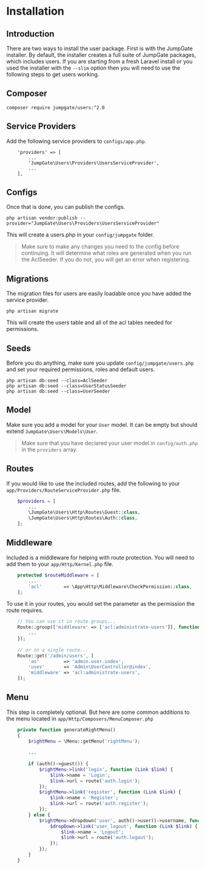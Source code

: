 # Installation

## Introduction
There are two ways to install the user package.  First is with the JumpGate installer.  By default, the installer creates
a full suite of JumpGate packages, which includes users.  If you are starting from a fresh Laravel install or you used 
the installer with the `--slim` option then you will need to use the following steps to get users working.

## Composer
`composer require jumpgate/users:^2.0`

## Service Providers
Add the following service providers to ``configs/app.php``.

```
    'providers' => [
        ...
        'JumpGate\Users\Providers\UsersServiceProvider',
        ...
    ],
```

## Configs
Once that is done, you can publish the configs.

`php artisan vendor:publish --provider="JumpGate\Users\Providers\UsersServiceProvider"`

This will create a users.php in your `config/jumpgate` folder.

> Make sure to make any changes you need to the config before continuing.  It will determine what roles are
generated when you run the AclSeeder.  If you do not, you will get an error when registering.

## Migrations
The migration files for users are easily loadable once you have added the service provider.

`php artisan migrate`

This will create the users table and all of the acl tables needed for permissions.

## Seeds
Before you do anything, make sure you update `config/jumpgate/users.php` and set your required permissions, roles and 
default users.

```
php artisan db:seed --class=AclSeeder
php artisan db:seed --class=UserStatusSeeder
php artisan db:seed --class=UserSeeder
```

## Model
Make sure you add a model for your `User` model.  It can be empty but should extend `JumpGate\Users\Models\User`.

> Make sure that you have declared your user model in `config/auth.php` in the `providers` array.

## Routes
If you would like to use the included routes, add the following to your `app/Providers/RouteServiceProvider.php` file.

```php
    $providers = [
        ...
        \JumpGate\Users\Http\Routes\Guest::class,
        \JumpGate\Users\Http\Routes\Auth::class,
    ];
```

## Middleware
Included is a middleware for helping with route protection.  You will need to add them to your ``app/Http/Kernel.php``
file.

```php
    protected $routeMiddleware = [
        ...
        'acl'        => \App\Http\Middleware\CheckPermission::class,
    ];
```

To use it in your routes, you would set the parameter as the permission the route requires.

```php
    // You can use it in route groups...
    Route::group(['middleware' => ['acl:administrate-users']], function () {
        ...
    });
    
    // or in a single route...    
    Route::get('/admin/users', [
        'as'         => 'admin.user.index',
        'uses'       => 'Admin\UserController@index',
        'middleware' => 'acl:administrate-users',
    ]);
```

## Menu
This step is completely optional.  But here are some common additions to the menu located in `app/Http/Composers/MenuComposer.php`

```php
    private function generateRightMenu()
    {
        $rightMenu = \Menu::getMenu('rightMenu');
        
        ...
        
        if (auth()->guest()) {
            $rightMenu->link('login', function (Link $link) {
                $link->name = 'Login';
                $link->url = route('auth.login');
            });
            $rightMenu->link('register', function (Link $link) {
                $link->name = 'Register';
                $link->url = route('auth.register');
            });
        } else {
            $rightMenu->dropdown('user', auth()->user()->username, function (DropDown $dropDown) {
                $dropDown->link('user_logout', function (Link $link) {
                    $link->name = 'Logout';
                    $link->url = route('auth.logout');
                });
            });
        }
    }
```
